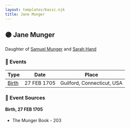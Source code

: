 ```yaml
---
layout: templates/basic.njk
title: Jane Munger
---
```

## 🟣 Jane Munger

Daughter of [Samuel Munger](/people/5/57362828) and [Sarah Hand](/people/7/75255100)

### 📆 Events

Type | Date | Place
------ | ------ | ------
[Birth](#event-567eec64-d176-422a-9c1d-2bd27c9fcc73) | 27 FEB 1705 | Guilford, Connecticut, USA

### 📰 Event Sources

#### <a id="event-567eec64-d176-422a-9c1d-2bd27c9fcc73"></a> Birth, 27 FEB 1705
* The Munger Book  - 203